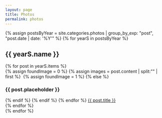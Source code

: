 ```yaml
---
layout: page
title: Photos
permalink: photos
---
```


{% assign postsByYear = site.categories.photos | group_by_exp: "post", "post.date | date: '%Y'" %}
{% for yearS in postsByYear %}
<h2>{{ yearS.name }}</h2>
  <div class="grid">
    {% for post in yearS.items %}
      <div>
      {% assign foundImage = 0 %}
      {% assign images = post.content | split:"<img " %}
      {% for image in images %}
        {% if image contains 'src' %}
            {% if foundImage == 0 %}
                {% assign html = image | split:"/>" | first %}
                <img {{ html }} />
                {% assign foundImage = 1 %}
                {% else %}
                	<h3>{{ post.placeholder }}</h3>
            {% endif %}
        {% endif %}
      {% endfor %}
      <a href="{{ post.url }}">{{ post.title }}</a>
      </div>
    {% endfor %}
  </div>
{% endfor %}